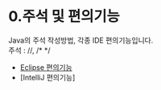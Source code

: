 # 0.주석 및 편의기능  
  
Java의 주석 작성방법, 각종 IDE 편의기능입니다.  
주석 : //, /* */

- [Eclipse 편의기능](https://github.com/AtomicLiquors/Java_Wiki_Chb/blob/main/0.%EC%A3%BC%EC%84%9D%20%EB%B0%8F%20%ED%8E%B8%EC%9D%98%EA%B8%B0%EB%8A%A5/eclipse.md)  
- [IntelliJ 편의기능]
